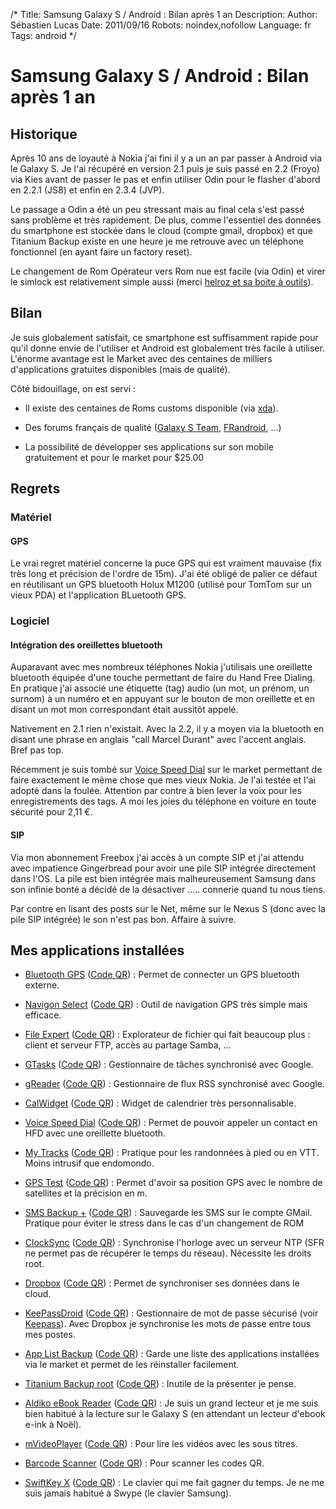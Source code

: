/*
Title: Samsung Galaxy S / Android : Bilan après 1 an 
Description: 
Author: Sébastien Lucas
Date: 2011/09/16
Robots: noindex,nofollow
Language: fr
Tags: android
*/
# Samsung Galaxy S / Android : Bilan après 1 an 

## Historique
Après 10 ans de loyauté à Nokia j'ai fini il y a un an par passer à Android via le Galaxy S. Je l'ai récupéré en version 2.1 puis je suis passé en 2.2 (Froyo) via Kies avant de passer le pas et enfin utiliser Odin pour le flasher d'abord en 2.2.1 (JS8) et enfin en 2.3.4 (JVP).

Le passage a Odin a été un peu stressant mais au final cela s'est passé sans problème et très rapidement. De plus, comme l'essentiel des données du smartphone est stockée dans le cloud (compte gmail, dropbox) et que Titanium Backup existe en une heure je me retrouve avec un téléphone fonctionnel (en ayant faire un factory reset).

Le changement de Rom Opérateur vers Rom nue est facile (via Odin) et virer le simlock est relativement simple aussi (merci [helroz et sa boite à outils](http://forum.frandroid.com/topic/24784-ref-boite-a-outils/)).
## Bilan

Je suis globalement satisfait, ce smartphone est suffisamment rapide pour qu'il donne envie de l'utiliser et Android est globalement très facile à utiliser. L'énorme avantage est le Market avec des centaines de milliers d'applications gratuites disponibles (mais de qualité).

Côté bidouillage, on est servi :

*	Il existe des centaines de Roms customs disponible (via [xda](http://forum.xda-developers.com/forumdisplay.php?f=665)).

*	Des forums français de qualité ([Galaxy S Team](http://galaxys-team.fr/), [FRandroid](http://forum.frandroid.com/forum/57-samsung-galaxy-s-gt-i9000/), ...)

*	La possibilité de développer ses applications sur son mobile gratuitement et pour le market pour $25.00

## Regrets

### Matériel
#### GPS

Le vrai regret matériel concerne la puce GPS qui est vraiment mauvaise (fix très long et précision de l'ordre de 15m). J'ai été obligé de palier ce défaut en réutilisant un GPS bluetooth Holux M1200 (utilisé pour TomTom sur un vieux PDA) et l'application BLuetooth GPS.

### Logiciel

#### Intégration des oreillettes bluetooth
Auparavant avec mes nombreux téléphones Nokia j'utilisais une oreillette bluetooth équipée d'une touche permettant de faire du Hand Free Dialing. En pratique j'ai associé une étiquette (tag) audio (un mot, un prénom, un surnom) à un numéro et en appuyant sur le bouton de mon oreillette et en disant un mot mon correspondant était aussitôt appelé.

Nativement en 2.1 rien n'existait. Avec la 2.2, il y a moyen via la bluetooth en disant une phrase en anglais "call Marcel Durant" avec l'accent anglais. Bref pas top.

Récemment je suis tombé sur [Voice Speed Dial](https://market.android.com/details?id=com.cyberon.cvsd) sur le market permettant de faire exactement le même chose que mes vieux Nokia. Je l'ai testée et l'ai adopté dans la foulée. Attention par contre à bien lever la voix pour les enregistrements des tags. A moi les joies du téléphone en voiture en toute sécurité pour 2,11 €.
#### SIP

Via mon abonnement Freebox j'ai accès à un compte SIP et j'ai attendu avec impatience Gingerbread pour avoir une pile SIP intégrée directement dans l'OS. La pile est bien intégrée mais malheureusement Samsung dans son infinie bonté a décidé de la désactiver ..... connerie quand tu nous tiens.

Par contre en lisant des posts sur le Net, même sur le Nexus S (donc avec la pile SIP intégrée) le son n'est pas bon. Affaire à suivre.

## Mes applications installées

*	[Bluetooth GPS](https://market.android.com/details?id=googoo.android.btgps) ([Code QR](http://chart.apis.google.com/chart?cht=qr&chs=150x150&chl=market://search?q=pname:googoo.android.btgps)) : Permet de connecter un GPS bluetooth externe.

*	[Navigon Select](https://market.android.com/details?id=com.navigon.navigator_select) ([Code QR](http://chart.apis.google.com/chart?cht=qr&chs=150x150&chl=market://search?q=pname:com.navigon.navigator_select)) : Outil de navigation GPS très simple mais efficace.

*	[File Expert](https://market.android.com/details?id=xcxin.filexpert) ([Code QR](http://chart.apis.google.com/chart?cht=qr&chs=150x150&chl=market://search?q=pname:xcxin.filexpert)) : Explorateur de fichier qui fait beaucoup plus : client et serveur FTP, accès au partage Samba, ...

*	[GTasks](https://market.android.com/details?id=org.dayup.gtask) ([Code QR](http://chart.apis.google.com/chart?cht=qr&chs=150x150&chl=market://search?q=pname:org.dayup.gtask)) : Gestionnaire de tâches synchronisé avec Google.

*	[gReader](https://market.android.com/details?id=com.noinnion.android.greader.reader) ([Code QR](http://chart.apis.google.com/chart?cht=qr&chs=150x150&chl=market://search?q=pname:com.noinnion.android.greader.reader)) : Gestionnaire de flux RSS synchronisé avec Google.

*	[CalWidget](https://market.android.com/details?id=net.eggenstein.android.calwidget) ([Code QR](http://chart.apis.google.com/chart?cht=qr&chs=150x150&chl=market://search?q=pname:net.eggenstein.android.calwidget)) : Widget de calendrier très personnalisable. 

*	[Voice Speed Dial](https://market.android.com/details?id=com.cyberon.cvsd) ([Code QR](http://chart.apis.google.com/chart?cht=qr&chs=150x150&chl=market://search?q=pname:com.cyberon.cvsd)) : Permet de pouvoir appeler un contact en HFD avec une oreillette bluetooth.

*	[My Tracks](https://market.android.com/details?id=com.google.android.maps.mytracks) ([Code QR](http://chart.apis.google.com/chart?cht=qr&chs=150x150&chl=market://search?q=pname:com.google.android.maps.mytracks)) : Pratique pour les randonnées à pied ou en VTT. Moins intrusif que endomondo.

*	[GPS Test](https://market.android.com/details?id=com.chartcross.gpstest) ([Code QR](http://chart.apis.google.com/chart?cht=qr&chs=150x150&chl=market://search?q=pname:com.chartcross.gpstest)) : Permet d'avoir sa position GPS avec le nombre de satellites et la précision en m.

*	[SMS Backup +](https://market.android.com/details?id=com.zegoggles.smssync) ([Code QR](http://chart.apis.google.com/chart?cht=qr&chs=150x150&chl=market://search?q=pname:com.zegoggles.smssync)) : Sauvegarde les SMS sur le compte GMail. Pratique pour éviter le stress dans le cas d'un changement de ROM

*	[ClockSync](https://market.android.com/details?id=ru.org.amip.ClockSync) ([Code QR](http://chart.apis.google.com/chart?cht=qr&chs=150x150&chl=market://search?q=pname:ru.org.amip.ClockSync)) : Synchronise l'horloge avec un serveur NTP (SFR ne permet pas de récupérer le temps du réseau). Nécessite les droits root.

*	[Dropbox](https://market.android.com/details?id=com.dropbox.android&hl=fr) ([Code QR](http://chart.apis.google.com/chart?cht=qr&chs=150x150&chl=market://search?q=pname:com.dropbox.android)) : Permet de synchroniser ses données dans le cloud.

*	[KeePassDroid](https://market.android.com/details?id=com.android.keepass&hl=fr) ([Code QR](http://chart.apis.google.com/chart?cht=qr&chs=150x150&chl=market://search?q=pname:com.android.keepass)) : Gestionnaire de mot de passe sécurisé (voir [Keepass](http://keepass.info/)). Avec Dropbox je synchronise les mots de passe entre tous mes postes.

*	[App List Backup](https://market.android.com/details?id=com.punsoftware.backup) ([Code QR](http://chart.apis.google.com/chart?cht=qr&chs=150x150&chl=market://search?q=pname:com.punsoftware.backup)) : Garde une liste des applications installées via le market et permet de les réinstaller facilement.

*	[Titanium Backup root](https://market.android.com/details?id=com.keramidas.TitaniumBackup) ([Code QR](http://chart.apis.google.com/chart?cht=qr&chs=150x150&chl=market://search?q=pname:com.keramidas.TitaniumBackup)) : Inutile de la présenter je pense.

*	[Aldiko eBook Reader](https://market.android.com/details?id=com.aldiko.android&hl=fr) ([Code QR](http://chart.apis.google.com/chart?cht=qr&chs=150x150&chl=market://search?q=pname:com.aldiko.android)) : Je suis un grand lecteur et je me suis bien habitué à la lecture sur le Galaxy S (en attendant un lecteur d'ebook e-ink à Noël).

*	[mVideoPlayer](https://market.android.com/details?id=afzkl.development.mVideoPlayer) ([Code QR](http://chart.apis.google.com/chart?cht=qr&chs=150x150&chl=market://search?q=pname:afzkl.development.mVideoPlayer)) : Pour lire les vidéos avec les sous titres.

*	[Barcode Scanner](https://market.android.com/details?id=com.google.zxing.client.android) ([Code QR](http://chart.apis.google.com/chart?cht=qr&chs=150x150&chl=market://search?q=pname:com.google.zxing.client.android)) : Pour scanner les codes QR.

*	[SwiftKey X](https://market.android.com/details?id=com.touchtype.swiftkey) ([Code QR](http://chart.apis.google.com/chart?cht=qr&chs=150x150&chl=market://search?q=pname:com.touchtype.swiftkey)) : Le clavier qui me fait gagner du temps. Je ne me suis jamais habitué à Swype (le clavier Samsung).






